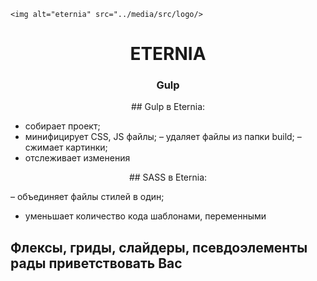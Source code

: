     <img alt="eternia" src="../media/src/logo/>
<h1 align="center">
  ETERNIA
</h1>


<h3 align="center">
  Gulp
</h3>
<p align="center">
## Gulp в Eternia:

- собирает проект;
- минифицирует CSS, JS файлы;
– удаляет файлы из папки build;
– сжимает картинки;
- отслеживает изменения
</p>
<p align="center">
  
<p align="center">
## SASS в Eternia:

– объединяет файлы стилей в один;
- уменьшает количество кода шаблонами, переменными

## Флексы, гриды, слайдеры, псевдоэлементы рады приветствовать Вас
